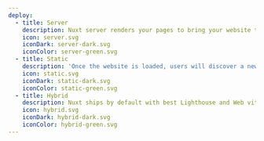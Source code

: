 ```yaml
---
deploy:
  - title: Server
    description: Nuxt server renders your pages to bring your website the full visibility it deserves so users will find you website.
    icon: server.svg
    iconDark: server-dark.svg
    iconColor: server-green.svg
  - title: Static
    description: 'Once the website is loaded, users will discover a new experience: an application feeling right into their browser.'
    icon: static.svg
    iconDark: static-dark.svg
    iconColor: static-green.svg
  - title: Hybrid
    description: Nuxt ships by default with best Lighthouse and Web vitals score so users won’t wait for accessing your website.
    icon: hybrid.svg
    iconDark: hybrid-dark.svg
    iconColor: hybrid-green.svg
---
```

